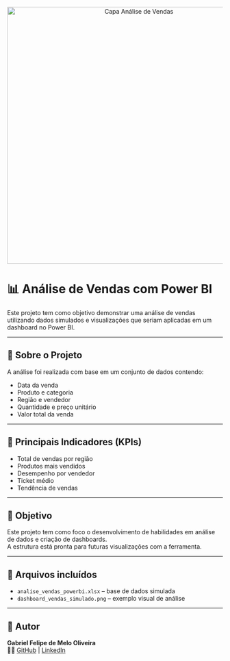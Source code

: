 <p align="center">
  <img src="https://github.com/bielthedev/analise-vendas-vendas_PowerBI/blob/main/CAPA POWER BI.png?raw=true" alt="Capa Análise de Vendas" width="600"/>
</p>

# 📊 Análise de Vendas com Power BI

Este projeto tem como objetivo demonstrar uma análise de vendas utilizando dados simulados e visualizações que seriam aplicadas em um dashboard no Power BI.

---

## 🧾 Sobre o Projeto

A análise foi realizada com base em um conjunto de dados contendo:

- Data da venda  
- Produto e categoria  
- Região e vendedor  
- Quantidade e preço unitário  
- Valor total da venda

---

## 🎯 Principais Indicadores (KPIs)

- Total de vendas por região  
- Produtos mais vendidos  
- Desempenho por vendedor  
- Ticket médio  
- Tendência de vendas

---

## 🧠 Objetivo

Este projeto tem como foco o desenvolvimento de habilidades em análise de dados e criação de dashboards.  
A estrutura está pronta para futuras visualizações com a ferramenta.

---

## 📎 Arquivos incluídos

- `analise_vendas_powerbi.xlsx` – base de dados simulada  
- `dashboard_vendas_simulado.png` – exemplo visual de análise

---

## 🚀 Autor

**Gabriel Felipe de Melo Oliveira**  
👨‍💻 [GitHub](https://github.com/bielthedev) | [LinkedIn](https://www.linkedin.com/in/gabrielfelipedev/)

